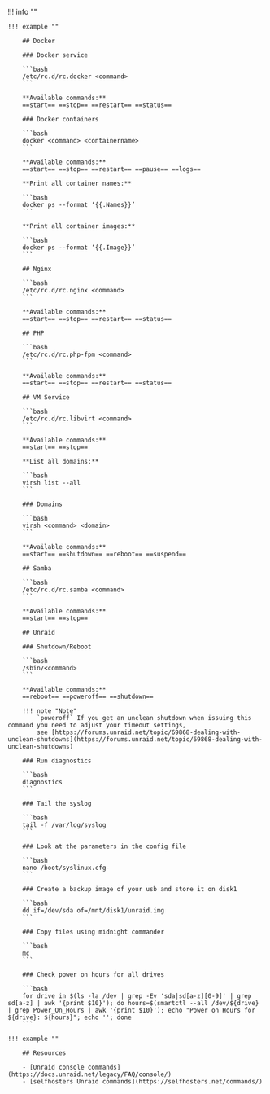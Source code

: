 !!! info ""

    !!! example ""

        ## Docker

        ### Docker service

        ```bash
        /etc/rc.d/rc.docker <command>
        ```

        **Available commands:**
        ==start== ==stop== ==restart== ==status==

        ### Docker containers

        ```bash
        docker <command> <containername>
        ```

        **Available commands:**
        ==start== ==stop== ==restart== ==pause== ==logs==

        **Print all container names:**

        ```bash
        docker ps --format ‘{{.Names}}’
        ```

        **Print all container images:**

        ```bash
        docker ps --format ‘{{.Image}}’
        ```

        ## Nginx

        ```bash
        /etc/rc.d/rc.nginx <command>
        ```

        **Available commands:**
        ==start== ==stop== ==restart== ==status==

        ## PHP

        ```bash
        /etc/rc.d/rc.php-fpm <command>
        ```

        **Available commands:**
        ==start== ==stop== ==restart== ==status==

        ## VM Service

        ```bash
        /etc/rc.d/rc.libvirt <command>
        ```

        **Available commands:**
        ==start== ==stop==

        **List all domains:**

        ```bash
        virsh list --all
        ```

        ### Domains

        ```bash
        virsh <command> <domain>
        ```

        **Available commands:**
        ==start== ==shutdown== ==reboot== ==suspend==

        ## Samba

        ```bash
        /etc/rc.d/rc.samba <command>
        ```

        **Available commands:**
        ==start== ==stop==

        ## Unraid

        ### Shutdown/Reboot

        ```bash
        /sbin/<command>
        ```

        **Available commands:**
        ==reboot== ==poweroff== ==shutdown==

        !!! note "Note"
            `poweroff` If you get an unclean shutdown when issuing this command you need to adjust your timeout settings,
            see [https://forums.unraid.net/topic/69868-dealing-with-unclean-shutdowns](https://forums.unraid.net/topic/69868-dealing-with-unclean-shutdowns)

        ### Run diagnostics

        ```bash
        diagnostics
        ```

        ### Tail the syslog

        ```bash
        tail -f /var/log/syslog
        ```

        ### Look at the parameters in the config file

        ```bash
        nano /boot/syslinux.cfg-
        ```

        ### Create a backup image of your usb and store it on disk1

        ```bash
        dd if=/dev/sda of=/mnt/disk1/unraid.img
        ```

        ### Copy files using midnight commander

        ```bash
        mc
        ```

        ### Check power on hours for all drives

        ```bash
        for drive in $(ls -la /dev | grep -Ev 'sda|sd[a-z][0-9]' | grep sd[a-z] | awk '{print $10}'); do hours=$(smartctl --all /dev/${drive} | grep Power_On_Hours | awk '{print $10}'); echo "Power on Hours for ${drive}: ${hours}"; echo ''; done
        ```

    !!! example ""

        ## Resources

        - [Unraid console commands](https://docs.unraid.net/legacy/FAQ/console/)
        - [selfhosters Unraid commands](https://selfhosters.net/commands/)
